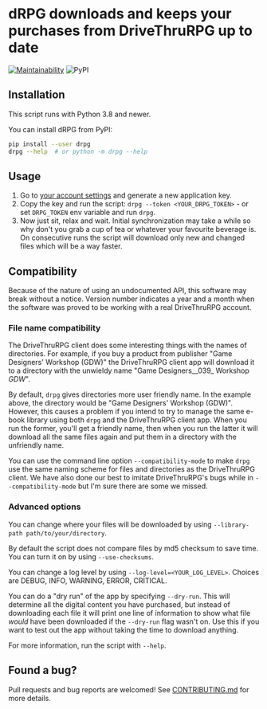 # dRPG downloads and keeps your purchases from DriveThruRPG up to date
[![Maintainability](https://api.codeclimate.com/v1/badges/b3128ba6938f92088135/maintainability)](https://codeclimate.com/github/glujan/drpg/maintainability)
![PyPI](https://img.shields.io/pypi/v/drpg?label=drpg)

## Installation

This script runs with Python 3.8 and newer.

You can install dRPG from PyPI:
```bash
pip install --user drpg
drpg --help  # or python -m drpg --help
```

## Usage

1. Go to [your account settings](https://www.drivethrurpg.com/account_edit.php)
   and generate a new application key.
2. Copy the key and run the script: `drpg --token <YOUR_DRPG_TOKEN>` - or set
   `DRPG_TOKEN` env variable and run `drpg`.
3. Now just sit, relax and wait. Initial synchronization may take a while so
   why don't you grab a cup of tea or whatever your favourite beverage is. On
   consecutive runs the script will download only new and changed files which
   will be a way faster.

## Compatibility

Because of the nature of using an undocumented API, this software may break
without a notice. Version number indicates a year and a month when the software
was proved to be working with a real DriveThruRPG account.

### File name compatibility

The DriveThruRPG client does some interesting things with the names of directories.
For example, if you buy a product from publisher "Game Designers' Workshop (GDW)"
the DriveThruRPG client app will download it to a directory with the unwieldy name
"Game Designers__039_ Workshop _GDW_".

By default, `drpg` gives directories more user friendly name. In the example above,
the directory would be "Game Designers' Workshop (GDW)". However, this causes a
problem if you intend to try to manage the same e-book library using both `drpg` and
the DriveThruRPG client app. When you run the former, you'll get a friendly name,
then when you run the latter it will download all the same files again and put them
in a directory with the unfriendly name.

You can use the command line option `--compatibility-mode` to make `drpg` use the
same naming scheme for files and directories as the DriveThruRPG client. We have
also done our best to imitate DriveThruRPG's bugs while in `--compatibility-mode`
but I'm sure there are some we missed.


### Advanced options

You can change where your files will be downloaded by using `--library-path
path/to/your/directory`.

By default the script does not compare files by md5 checksum to save time. You
can turn it on by using `--use-checksums`.

You can change a log level by using `--log-level=<YOUR_LOG_LEVEL>`. Choices are
DEBUG, INFO, WARNING, ERROR, CRITICAL.

You can do a "dry run" of the app by specifying `--dry-run`. This will determine
all the digital content you have purchased, but instead of downloading each file
it will print one line of information to show what file *would* have been downloaded
if the `--dry-run` flag wasn't on. Use this if you want to test out the app without
taking the time to download anything.

For more information, run the script with `--help`.

## Found a bug?

Pull requests and bug reports are welcomed! See [CONTRIBUTING.md](CONTRIBUTING.md)
for more details.
